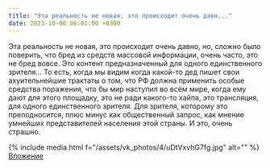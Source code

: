```yaml
---
title: "Эта реальность не новая, это происходит очень давн..."
date: 2023-10-06 06:01:00 +0300
---
```


Эта реальность не новая, это происходит очень давно, но, сложно было поверить, что бред из средств массовой информации, очень часто, это не бред вовсе. Это контент предназначенный для одного единственного зрителя...
То есть, когда мы видим когда какой-то дед пишет свои ахуительнейшие трактаты о том, что РФ должна применить особые средства поражения, что бы мир наступил во всём мире, когда ему дают для этого площадку, это не ради какого-то хайпа, это трансляция, для одного единственного зрителя. Для зрителя, которому это преподносится, плюс минус как общественный запрос, как мнение умнейших представителей населения этой страны.
И это, очень страшно.


{% include media.html f="/assets/vk_photos/4/uDtVxvhG7fg.jpg" alt="" %}
[Вложение](https://vk.com/video41076938_456239669)

